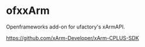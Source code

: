 # ofxxArm

Openframeworks add-on for ufactory's xArmAPI.

https://github.com/xArm-Developer/xArm-CPLUS-SDK